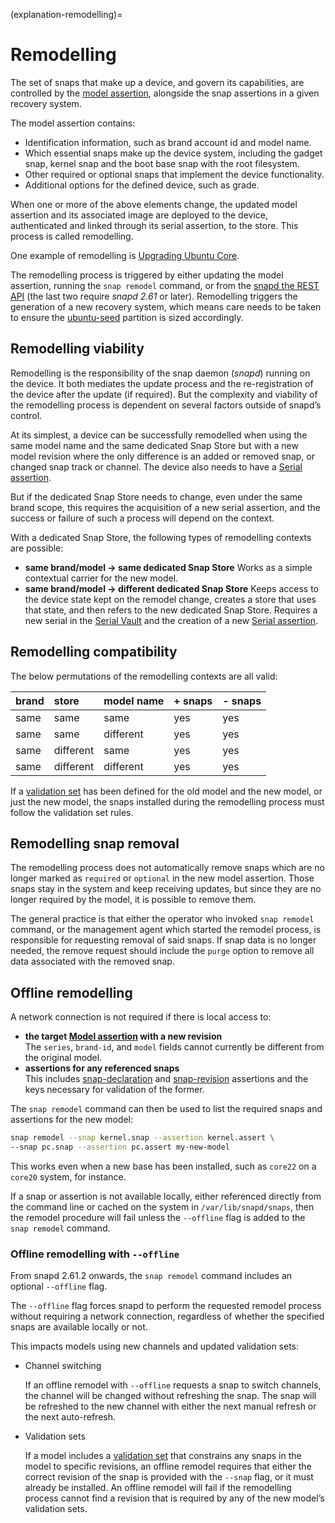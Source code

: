(explanation-remodelling)=
# Remodelling

The set of snaps that make up a device, and govern its capabilities, are controlled by the [model assertion](/reference/assertions/model), alongside the snap assertions in a given recovery system.

The model assertion contains:

* Identification information, such as brand account id and model name.
* Which essential snaps make up the device system, including the gadget snap, kernel snap and the boot base snap with the root filesystem.
* Other required or optional snaps that implement the device functionality.
* Additional options for the defined device, such as grade.

When one or more of the above elements change, the updated model assertion and its associated image are deployed to the device, authenticated and linked through its serial assertion, to the store. This process is called remodelling.

One example of remodelling is [Upgrading Ubuntu Core](/how-to-guides/manage-ubuntu-core/upgrade-ubuntu-core).

The remodelling process is triggered by either updating the model assertion, running the `snap remodel` command, or from the [snapd the REST API](https://snapcraft.io/docs/snapd-api) (the last two require _snapd 2.61_ or later). Remodelling triggers the generation of a new recovery system, which means care needs to be taken to ensure the [ubuntu-seed](/explanation/core-elements/index) partition is sized accordingly.

## Remodelling viability

Remodelling is the responsibility of the snap daemon (_snapd_) running on the device. It both mediates the update process and the re-registration of the device after the update (if required). But the complexity and viability of the remodelling process is dependent on several factors outside of snapd’s control.

At its simplest, a device can be successfully remodelled when using the same model name and the same dedicated Snap Store but with a new model revision where the only difference is an added or removed snap, or changed snap track or channel. The device also needs to have a [Serial assertion](/reference/assertions/serial).


But if the dedicated Snap Store needs to change, even under the same brand scope, this requires the acquisition of a new serial assertion, and the success or failure of such a process will depend on the context.

With a dedicated Snap Store, the following types of remodelling contexts are possible:
- **same brand/model -> same dedicated Snap Store**
Works as a simple contextual carrier for the new model.
- **same brand/model -> different dedicated Snap Store**
Keeps access to the device state kept on the remodel change, creates a store that uses that state, and then refers to the new dedicated Snap Store. Requires a new serial in the [Serial Vault](/) and the creation of a new  [Serial assertion](/reference/assertions/serial).

## Remodelling compatibility

The below permutations of the remodelling contexts are all valid:

| brand | store | model name | + snaps | - snaps |
| :-- | :-- | :-- | :-- | :-- | 
| same | same | same | yes | yes |
| same | same | different | yes | yes | 
| same | different | same | yes | yes | 
| same | different | different | yes | yes | 

If a [validation set](https://snapcraft.io/docs/validation-sets) has been defined for the old model and the new model, or just the new model, the snaps installed during the remodelling process must follow the validation set rules.

## Remodelling snap removal

The remodelling process does not automatically remove snaps which are no longer marked as `required` or `optional` in the new model assertion. Those snaps stay in the system and keep receiving updates, but since they are no longer required by the model, it is possible to remove them.

The general practice is that either the operator who invoked `snap remodel` command, or the management agent which started the remodel process, is responsible for requesting removal of said snaps. If snap data is no longer needed, the remove request should include the `purge` option to remove all data associated with the removed snap.

## Offline remodelling

A network connection is not required if there is local access to:

- **the target [Model assertion](/reference/assertions/model) with a new revision**</br>The `series`, `brand-id`, and `model` fields cannot currently be different from the original model.
- **assertions for any referenced snaps**</br> This includes [snap-declaration](/reference/assertions/snap-declaration) and [snap-revision](/reference/assertions/snap-revision) assertions and the keys necessary for validation of the former.

The `snap remodel` command can then be used to list the required snaps and assertions for the new model:

```bash
snap remodel --snap kernel.snap --assertion kernel.assert \
--snap pc.snap --assertion pc.assert my-new-model
```

This works even when a new base has been installed, such as `core22` on a `core20` system, for instance. 

If a snap or assertion is not available locally, either referenced directly from the command line or cached on the system in `/var/lib/snapd/snaps`, then the remodel procedure will fail unless the `--offline` flag is added to the `snap remodel` command.

### Offline remodelling with `--offline`

From snapd 2.61.2 onwards, the `snap remodel` command includes an optional `--offline` flag.

The `--offline` flag forces snapd to perform the requested remodel process without requiring a network connection, regardless of whether the specified snaps are available locally or not.

This impacts models using new channels and updated validation sets:

-  Channel switching

   If an offline remodel with `--offline` requests a snap to switch channels, the channel will be changed without refreshing the snap. The snap will be refreshed to the new channel with either the next manual refresh or the next auto-refresh.

-  Validation sets

   If a model includes a [validation set](https://snapcraft.io/docs/validation-sets) that constrains any snaps in the model to specific revisions, an offline remodel requires that either the correct revision of the snap is provided with the `--snap` flag, or it must already be installed. An offline remodel will fail if the remodelling process cannot find a revision that is required by any of the new model’s validation sets.

